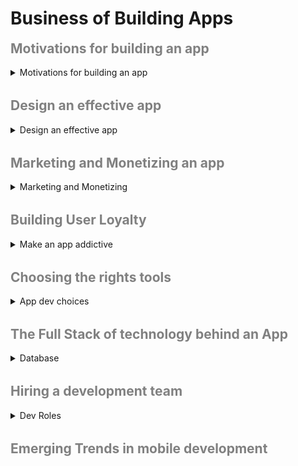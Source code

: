 # Business of Building Apps

<h2 style="color:grey; font-weight:bold; margin-top: 1rem">Motivations for building an app</h2>

<details>
<summary>Motivations for building an app</summary>

<details>
<summary>Motivations</summary>

- Why and app?

```js
// - money
// - save the world
// - improve people life
// - gov work better
// - ...
```

- What problem are you going to solve?

```js
// There's an app for every need, but not a need for every app.
```

- Value proposition

```js
// airBnb => Enable property owners to make money by renting space.
// X is a service that allows Y(cutomer) to do Z in a better way.
```

-App or website ?

```js
// - Majority of people play games App
// - On the other side, they use web brower to navigate through web pages
```

<details>
<summary>Categories of Apps</summary>

```js
// compare to others
// find your customer = make greats app they love to use = money

// augment instead of replace => app improving another Big app

// --- categories ---
// make games, for portfolio
// lifestyle
// utility
// productivity
// shopping => augment rather than compete against Big
// news & informations
// education
```

choosing a category

```js
// 1 - pick something you love = know things you love and gotta do !== harder to solver others problems
// 2 - focus on satisfaction rather than money
// 3 - improve existing app rather than compete against big ones
```

</details>

</details>

<details>
<summary>Find a problem to solve
</summary>

```js
// "An idea that does not fulfill a need is not a business opportunity"
```

```js
// "We divide business plans into three categories: candy, vitamins, and painkillers.
// We throw away the candy.
// We look at vitamins.
// We really luke painkillers.
// We espacially like addictive painkillers."
```

```js
// Candy => fun, wasting time but like it
// Vitamins => cool idea, could probably use it. Nice to have
// Painkillers => need it now, shut up and take my money
```

```js
// seek for higher needs , fullfilment , belonging , recognition , security
```

Five whys

```js
// - why is it happening ? why is that? why is that? why is that? why is that ?
```

</details>

<details>

<summary>Discover a niche</summary>

```js
// low competition
// market demand
// profit potential

 - Follow trends
//  google trends - ex: keywords by year

- Add a twist
// combine features => ex: google map + police check => waze
```

- Improve existing

```js
// compare competitors : popularity , notable features, monetization, company size, update, reviews
// features : gap to fill ?
// monetization : people annoyed ?
// size: competing against Big team or solo programmer ?
// updates: updated good app ?
// poor ratings ? a lot of people but existing bad app
// good ratings ? build similar app/features
```

apps stats

```js
// appannie
// sensorTower
// statista
```

</details>

<details>
<summary>The Elevator pitch - Listen to your users</summary>

```js
// share ideas - ideas are cheap, execution is everything
// find the customers > build something great > make the money
```

- Know your primary user

![Persona](persona.png)

```js
target customer
// audience exist ? landing page, ads coming soon, email
// feedback, youtube, reddit appIdeas, family, money ? mintel
// "Will they come?"
```

</details>

<details>
<summary>Exercises</summary>

exercise

```js
// Exercise 1
// - Provide 3 useful statements about the app market that would help you in choosing what type of app to produce
// - Describe trends or characteristics that predict either success or failure

// ---

// Exercise 2
// 1 Paragraph => What market category should I compete in if I were to build an application ?
// 1 Page => chart trends found and why focus on this category

// ---

// Exercise 3
// Pb to solve examples
// - How to find a hotel room quickly
// - How to save money while grocery shopping
// - How to visit a destination using a virtual tour guide

// Personal interests or your own work problems
// Persona
// Problems on ideal user ?
// Who is ?
// What does the app do to solve the problem?
// What does the app look like ?
// What competition exists ?
// What makes your idea different from existing solution ?

// Describe the app to your friends
// Get feedback - like / dislike
// What would they change
// 1 to 10: how likely would you be to use this app

// Based on feedback => changes
// Re feedback
// Record insights, figure out what they want

// => 3-5 pages describing and app idea, ideal user, outlines features, suggestions from interviews
```

</details>

</details>

<h2 style="color:grey; font-weight:bold; margin-top: 2rem">Design an effective app
</h2>

<details>
<summary>Design an effective app</summary>

<details>
<summary>Which features</summary>

```js
// 1 - 61% - Easy to use and navigate
// 2 - 34% - New things to explore - addictive
// 3 - 29%
```

```js
// compare to others - feedbacks
```

```js
// users stories
// priorities - hours of work
```

monetize

```js
// Activation (how users find you) => Acquisition (how onboard users) => Retention (main point of your app) => Referral (invite friends)
// - Activation : get a invite
// - Acquisition : create an account
// - Retention : play a game
// - Referral : share a pic
```

![Activation - Acquisition - Retention - Referral](features.png)

</details>

<details>
<summary>What is looks like</summary>

Effective UI

Onboarding

```js
// Effective UI
// Design order: User Needs => Features => UI Views => UX Navigation

// "UI is like a joke"

// "Human interface Guidelines"
```

</details>

<details>
<summary>User Experience</summary>

```js
// Design | Technology | Strategy

// User flow : (amazon) => open app => search => compare => addToCart => placeOrder => pay => receiveConfirmation

// User journey :
// - Activation : instal app
// - Acquisition : register an account
// - Retention : buy product, consume
// - Referral : invite friend, email, notifications, delivery

// Conversion rates : figure out where people are dropping out

// User empathy : Says , Does, Thinks, Feels
// Restaurant
// - Says: I want to order food, hungry
// - Does: Opens app, Browses menu, compares
// - Thinks: When will it arrive, expensive, taste
// - Feels: Hungry, impatient, anticipate

// Qualitative UX Observations
// - actions complete ?
// - frustrated ?
// - correct action ?
// - misunderstand a menu or icon ?
// - try multiples times ?

// Don't listen to what users say. Observe what they do.
```

![UX](ux-pyramid.png)

UX - 6 Principles

```js
// - Minimal => google vs yahoo
// - Intuitive groups
// - Flow naturally
// - Obvious icons
// - Efficient motions
// - Consistency throughout
```

</details>

<details>
<summary>MVP - Minimum Viable Product</summary>

```js
// Proven to be necessary
// Easiest to develop
```

```js
// Prototype > MVP > Product

// What features should be included in the MVP ?
// Does the user need it to use the app ?
// How simple is it to develop ? Cost ?
// Does it provide value to the company ?

// - Kepp track of backlog: Now | V2 | Future

// - MVP done: is still a good idea?
```

</details>

</details>

<h2 style="color:grey; font-weight:bold; margin-top: 2rem">Marketing and Monetizing an app
</h2>

<details>
<summary>Marketing and Monetizing</summary>

Business Model Canvas

```js
// - Partners ?
// - Activities ?
// - Resources ?
// - Value propositions ? why do people want give you money
// - Customer Relationships ? why customers love you or keep coming back
// - Channels ? how gonna reach customers, deliver services or products
// - Customer segments ? profile
// - Cost structure ? salary, expenses
// - Revenues ? how make money
```

Monetization

```js
// - Models: purchase, ads, freemium, susbscription, in app purchases
```

Marketing

```js
// - 52% by friends, family, colleagues, 40% brow app store
// - 1/4 apps, discovered by search engines
// - search apps => 43% technology, 35% travel, 34% local, 28% entertainement

// - Download factors : 82% price, 62% description, 60% reviews & ratings, 43% free trial
```

Investors

```js
// - Why investors ? Expand/Lose equity or control, Advertise/Conflict, Development, Network

// - Bootstrap > Friends and family > Business Incubators > Venture > Purchase

// Investor concerns: Are you committed? skilled enough? spending? growing ? compare to competition ? others investors ? profitable ? how much control are you willing to give ?

// The pitch : Your story, your value, success
```

</details>

<h2 style="color:grey; font-weight:bold; margin-top: 2rem">Building User Loyalty
</h2>

<details>
<summary>Make an app addictive</summary>

```js
// - 38% abandon apps after downloading
// - 34% Lost interest
// - 29% No longer need

// - Restart using app: 30% discount/coupon, 24% Exclusive bonus content, 21% Family, friends start using it, 16% Notifications, new features
// - Discount more effective by categories: 47% Retail, 40% Travel, 37% Local, 36% Technology

// ----

// - Addiction hook: trigger > action > variable reward > user investment

// 1 - Trigger ? 5 Whys

// 2 - Action :
// - something easy, motivating, emotionally satisfying
// - 1-Motivation, 2-Ability, 3-Trigger
// - Time, Money, Thought, Social cost, Routine

// 3 - Variable reward : Something cool, new
// Variables type rewards: the tribe, the self, the hunt
// The self: self promotion, new reward
// The hunt: finding something cool before everyone else
// The tribe: reputation, likes

// 4 - User investment
// Ikea effect => build something by your own, emotional investment

// 71% will "stick" to an app if used 3 times
//  => habit zone frequency/usefulness
```

</details>

<h2 style="color:grey; font-weight:bold; margin-top: 2rem">Choosing the rights tools
</h2>

<details>
<summary>App dev choices</summary>

Why you should not buy an app

```js
// mobileApp = performance(game), phone features(scan, gps, accelerometer), push notifications, frenquentUser homePage icon

// !mobileApp = better search result, cost(One code base), technical problems(os update), appStore/googleStore fees, updating download
```

Companies who nailed their app

```js
// - amazon
// - banking
// - mcdonalds(gps)
// - lyft(gps)
// - walgreens(code scan)
// - ikea(augmented reality)
// - l'oreal(augmented reality)
// - golf shot(augmented reality)
// - vuforia chalk(remote augmented reality)
// - health monitoring(plug in item, health check)
```

Trending cross-platform techs

```js
// Native code
// - pros: best UX, looks "real" app, treated well by Apple/Google
// - cons: require learning multiple languages, multiple versions of the same app(osApp, web, update, double work)

// Responsive web apps
// - pros: No extra code, HTML/Js, no compiling or apps store publishing
// - cons: slower, not available offile, no app store, not all feature alternative

// Hybrid apps
// - pros: simple to build html/Js compiled, one code base, can publish to app store, no apple pc required
// - cons: looks  like a web page,
//  ---
// Hybrid - xamarin
// - pros: create native apps, one code base, one langugage(C#)
// - cons: apps compiled larger
//  ---
// Hybrid - react native
// - pros: use react, one code base, native app performance
// - cons:

// --
// game engines : unreal, unity
// - games, VR and augmented reality

// -- emerging tech : kotlin, flutter
```

</details>

<h2 style="color:grey; font-weight:bold; margin-top: 2rem">The Full Stack of technology behind an App
</h2>

<details>
<summary>Database</summary>

```js
// - SQL, noSQL, Graph, Search Engine
```

![SQL vs noSQL](sql-nosql.png)

</details>

<h2 style="color:grey; font-weight:bold; margin-top: 2rem">Hiring a development team
</h2>

<details>
<summary>Dev Roles</summary>

```js
// - Product Manager
// - Designer
// - Front-End Developer
// - Back-End Developer

// Product Manager
// 1 - Figure out the problem
// 2 - Execution : goal => goal => goal
// 3 - Measure user acceptance, satisfaction
```

development

```js
// app
// - for etablished business
// - for unique capabilities (gps, VR, camera, etc)
// - more challenging for beginners
// - better pay

// web
// - more widely utilized
// - more jobs available
// - most skills can be transferred to mobile
```

</details>

<h2 style="color:grey; font-weight:bold; margin-top: 2rem">Emerging Trends in mobile development
</h2>
